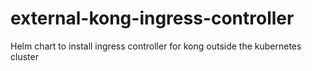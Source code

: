 # external-kong-ingress-controller

Helm chart to install ingress controller for kong outside the kubernetes cluster
